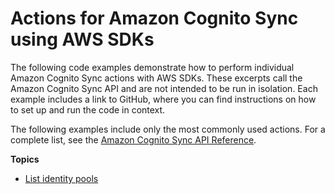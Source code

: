 # Actions for Amazon Cognito Sync using AWS SDKs<a name="service_code_examples_cognito-sync_actions"></a>

The following code examples demonstrate how to perform individual Amazon Cognito Sync actions with AWS SDKs\. These excerpts call the Amazon Cognito Sync API and are not intended to be run in isolation\. Each example includes a link to GitHub, where you can find instructions on how to set up and run the code in context\.

 The following examples include only the most commonly used actions\. For a complete list, see the [Amazon Cognito Sync API Reference](https://docs.aws.amazon.com/cognitosync/latest/APIReference/Welcome.html)\. 

**Topics**
+ [List identity pools](example_cognito-sync_ListIdentityPoolUsage_section.md)